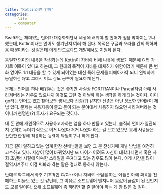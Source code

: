 ```yaml
---
title: "Kotlin이란 언어"
categories:
    - life
    - computer
---
```


Swift라는 재미있는 언어가 대중화되면서 세상에 배워야 할 언어가 점점 많아지는구나 했는데, Kotlin이라는 언어도 생겨난지 여러 해 된다. 목적은 구글과 오라클 간의 특허싸움 때문이라는 것 같은데 이게 안드로이드 개발에서도 지원이 된다. 

동일한 의미의 내용을 작성하는데 Kotlin이 자바에 비해 나중에 생겼기 때문에 여러 가지로 이득이 있다고 하는데, 그 원래의 목적이 자바를 대체하기 위함이었기 때문에 큰 변화 없이도 1:1 대응을 할 수 있게 되어있는 대신 특허 문제를 피해아가야 되니 완벽하게 동일하진 않고 그래서 어느 정도 공부가 필요하게 된다. 

문제는 언어를 하나 배워두는 것은 좋지만 사실상 FORTRAN이나 Pascal처럼 아예 사라져버리는 경우도 있으니까 이것도 그런 것 아닐까 하는 생각을 하게 되는 것이다. 이미 go라는 언어도 있고 찾아보면 생각보다 신종(?) 같지만 신종은 아닌 생소한 언어들이 제법 있다. 문제는 사용자층이 줄고 돈이 되는 분야에서 사용하지 않으면 사라져버리는 것이니까 현명한(?) 투자가 요구되는 것이다.

내 폰 안에 개인적으로 사용하고자하는 앱을 하나 만들고 있는데, 솔직히 언어가 일관되지 못하고 누더기 식으로 이거 나왔다 저거 나왔다 하는 걸 보고 있으면 요새 사람들은 산만한 환경에 적응하는 능력이 탁월하구나 하게 된다. 

지금 같이 일하고 있는 업계 한참 선배님들을 보면 그 분 전성기때 개발 방법을 여전히 고수하고 있다. 세상이 많이 바뀌었지만 또 나이가 어려도 자신이 대학다니면서 혹은 사회 초년병 시절에 익숙한 스타일을 우겨대고 있는 경우도 많이 본다. 이게 시간을 많이 절약시켜주니 이걸 써봐라 하는 말은 절대로 통하지 않는다.

반대로 학교에서 아주 기초적인 C/C++이나 자바로 수업을 하는 이들은 아예 과목을 전폐하는 이들도 있는 것 같던데, 그 이유로 소프트웨어 엔지니어 몸값이 금값이 된 것인지도 모를 일이다. 요새 소프트웨어 좀 하려면 할 줄 알아야 하는 게 참 많은 것 같다. 